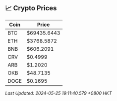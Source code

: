 ## 📈 Crypto Prices

| Coin | Price |
| ---- | ----- |
| BTC | $69435.6443 |
| ETH | $3768.5872 |
| BNB | $606.2091 |
| CRV | $0.4999 |
| ARB | $1.2020 |
| OKB | $48.7135 |
| DOGE | $0.1695 |

_Last Updated: 2024-05-25 19:11:40.579 +0800 HKT_